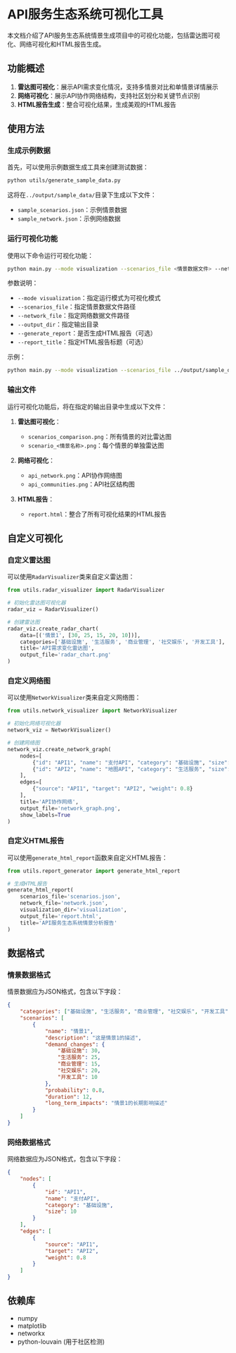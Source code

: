 # API服务生态系统可视化工具

本文档介绍了API服务生态系统情景生成项目中的可视化功能，包括雷达图可视化、网络可视化和HTML报告生成。

## 功能概述

1. **雷达图可视化**：展示API需求变化情况，支持多情景对比和单情景详情展示
2. **网络可视化**：展示API协作网络结构，支持社区划分和关键节点识别
3. **HTML报告生成**：整合可视化结果，生成美观的HTML报告

## 使用方法

### 生成示例数据

首先，可以使用示例数据生成工具来创建测试数据：

```bash
python utils/generate_sample_data.py
```

这将在`../output/sample_data/`目录下生成以下文件：
- `sample_scenarios.json`：示例情景数据
- `sample_network.json`：示例网络数据

### 运行可视化功能

使用以下命令运行可视化功能：

```bash
python main.py --mode visualization --scenarios_file <情景数据文件> --network_file <网络数据文件> --output_dir <输出目录> [--generate_report]
```

参数说明：
- `--mode visualization`：指定运行模式为可视化模式
- `--scenarios_file`：指定情景数据文件路径
- `--network_file`：指定网络数据文件路径
- `--output_dir`：指定输出目录
- `--generate_report`：是否生成HTML报告（可选）
- `--report_title`：指定HTML报告标题（可选）

示例：

```bash
python main.py --mode visualization --scenarios_file ../output/sample_data/sample_scenarios.json --network_file ../output/sample_data/sample_network.json --output_dir ../output/visualization_test --generate_report
```

### 输出文件

运行可视化功能后，将在指定的输出目录中生成以下文件：

1. **雷达图可视化**：
   - `scenarios_comparison.png`：所有情景的对比雷达图
   - `scenario_<情景名称>.png`：每个情景的单独雷达图

2. **网络可视化**：
   - `api_network.png`：API协作网络图
   - `api_communities.png`：API社区结构图

3. **HTML报告**：
   - `report.html`：整合了所有可视化结果的HTML报告

## 自定义可视化

### 自定义雷达图

可以使用`RadarVisualizer`类来自定义雷达图：

```python
from utils.radar_visualizer import RadarVisualizer

# 初始化雷达图可视化器
radar_viz = RadarVisualizer()

# 创建雷达图
radar_viz.create_radar_chart(
    data=[('情景1', [30, 25, 15, 20, 10])],
    categories=['基础设施', '生活服务', '商业管理', '社交娱乐', '开发工具'],
    title='API需求变化雷达图',
    output_file='radar_chart.png'
)
```

### 自定义网络图

可以使用`NetworkVisualizer`类来自定义网络图：

```python
from utils.network_visualizer import NetworkVisualizer

# 初始化网络可视化器
network_viz = NetworkVisualizer()

# 创建网络图
network_viz.create_network_graph(
    nodes=[
        {"id": "API1", "name": "支付API", "category": "基础设施", "size": 10},
        {"id": "API2", "name": "地图API", "category": "生活服务", "size": 8}
    ],
    edges=[
        {"source": "API1", "target": "API2", "weight": 0.8}
    ],
    title='API协作网络',
    output_file='network_graph.png',
    show_labels=True
)
```

### 自定义HTML报告

可以使用`generate_html_report`函数来自定义HTML报告：

```python
from utils.report_generator import generate_html_report

# 生成HTML报告
generate_html_report(
    scenarios_file='scenarios.json',
    network_file='network.json',
    visualization_dir='visualization',
    output_file='report.html',
    title='API服务生态系统情景分析报告'
)
```

## 数据格式

### 情景数据格式

情景数据应为JSON格式，包含以下字段：

```json
{
    "categories": ["基础设施", "生活服务", "商业管理", "社交娱乐", "开发工具"],
    "scenarios": [
        {
            "name": "情景1",
            "description": "这是情景1的描述",
            "demand_changes": {
                "基础设施": 30,
                "生活服务": 25,
                "商业管理": 15,
                "社交娱乐": 20,
                "开发工具": 10
            },
            "probability": 0.8,
            "duration": 12,
            "long_term_impacts": "情景1的长期影响描述"
        }
    ]
}
```

### 网络数据格式

网络数据应为JSON格式，包含以下字段：

```json
{
    "nodes": [
        {
            "id": "API1",
            "name": "支付API",
            "category": "基础设施",
            "size": 10
        }
    ],
    "edges": [
        {
            "source": "API1",
            "target": "API2",
            "weight": 0.8
        }
    ]
}
```

## 依赖库

- numpy
- matplotlib
- networkx
- python-louvain (用于社区检测)


